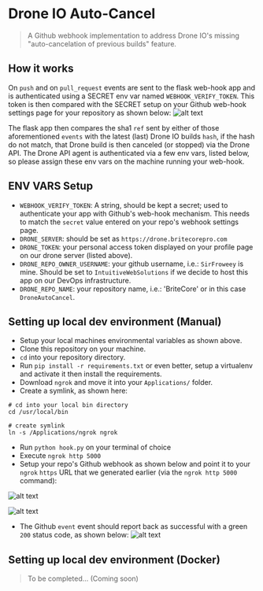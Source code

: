 # Drone IO Auto-Cancel
> A Github webhook implementation to address Drone IO's missing "auto-cancelation of previous builds" feature.

## How it works
On `push` and on `pull_request` events are sent to the flask web-hook app and is authenticated using a SECRET env var named `WEBHOOK_VERIFY_TOKEN`. This token is then compared with the SECRET setup on your Github web-hook settings page for your repository as shown below:
![alt text](https://i.imgur.com/kbhtFhK.png "URL and secret setup and response type")

The flask app then compares the sha1 `ref` sent by either of those aforementioned `events` with the latest (last) Drone IO builds `hash`, if the hash do not match, that Drone build is then canceled (or stopped) via the Drone API. The Drone API agent is authenticated via a few env vars, listed below, so please assign these env vars on the machine running your web-hook.

## ENV VARS Setup
- `WEBHOOK_VERIFY_TOKEN`: A string, should be kept a secret; used to authenticate your app with Github's web-hook mechanism. This needs to match the `secret` value entered on your repo's webhook settings page.
- `DRONE_SERVER`: should be set as `https://drone.britecorepro.com`
- `DRONE_TOKEN`: your personal access token displayed on your profile page on our drone server (listed above).
- `DRONE_REPO_OWNER_USERNAME`: your github username, i.e.: `SirFroweey` is mine. Should be set to `IntuitiveWebSolutions` if we decide to host this app on our DevOps infrastructure.
- `DRONE_REPO_NAME`: your repository name, i.e.: 'BriteCore' or in this case `DroneAutoCancel`.

## Setting up local dev environment (Manual)
- Setup your local machines environmental variables as shown above.
- Clone this repository on your machine.
- `cd` into your repository directory.
- Run `pip install -r requirements.txt` or even better, setup a virtualenv and activate it then install the requirements.
- Download `ngrok` and move it into your `Applications/` folder.
- Create a symlink, as shown here: 

```
# cd into your local bin directory
cd /usr/local/bin

# create symlink
ln -s /Applications/ngrok ngrok
```

- Run `python hook.py` on your terminal of choice
- Execute `ngrok http 5000`
- Setup your repo's Github webhook as shown below and point it to your `ngrok` `https` URL that we generated earlier (via the `ngrok http 5000` command):

![alt text](https://i.imgur.com/kbhtFhK.png "URL and secret setup and response type")

![alt text](https://i.imgur.com/HBogfyB.png "Event types")

- The Github `event` event should report back as successful with a green `200` status code, as shown below:
![alt text](https://i.imgur.com/TU7bilO.png "Successful ping")


## Setting up local dev environment (Docker)
> To be completed... (Coming soon)

